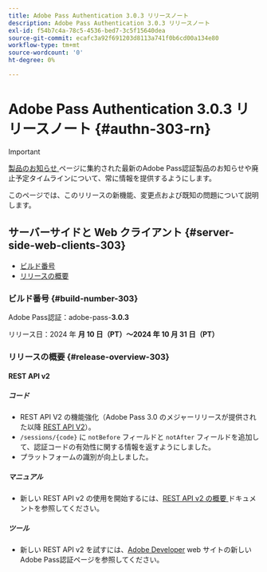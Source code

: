 ```yaml
---
title: Adobe Pass Authentication 3.0.3 リリースノート
description: Adobe Pass Authentication 3.0.3 リリースノート
exl-id: f54b7c4a-78c5-4536-bed7-3c5f15640dea
source-git-commit: ecafc3a92f691203d8113a741f0b6cd00a134e80
workflow-type: tm+mt
source-wordcount: '0'
ht-degree: 0%

---
```


# Adobe Pass Authentication 3.0.3 リリースノート {#authn-303-rn}

>[!IMPORTANT]
>
> [ 製品のお知らせ ](/help/authentication/product-announcements.md) ページに集約された最新のAdobe Pass認証製品のお知らせや廃止予定タイムラインについて、常に情報を提供するようにします。

このページでは、このリリースの新機能、変更点および既知の問題について説明します。

## サーバーサイドと Web クライアント {#server-side-web-clients-303}

* [ビルド番号](#build-number-303)
* [リリースの概要](#release-overview-303)

### ビルド番号 {#build-number-303}

Adobe Pass認証：adobe-pass-**3.0.3**

リリース日：2024 年 **月 10 日（PT）～2024 年 10 月 31 日（PT）**

### リリースの概要 {#release-overview-303}

#### REST API v2

##### コード

* REST API V2 の機能強化（Adobe Pass 3.0 のメジャーリリースが提供された以降 [REST API V2](../integration-guide-programmers/rest-apis/rest-api-v2/apis/rest-api-v2-apis-overview.md)）。
* `/sessions/{code}` に `notBefore` フィールドと `notAfter` フィールドを追加して、認証コードの有効性に関する情報を返すようにしました。
* プラットフォームの識別が向上しました。

##### マニュアル

* 新しい REST API v2 の使用を開始するには、[REST API v2 の概要 ](../integration-guide-programmers/rest-apis/rest-api-v2/rest-api-v2-overview.md) ドキュメントを参照してください。

##### ツール

* 新しい REST API v2 を試すには、[Adobe Developer](https://developer.adobe.com/adobe-pass) web サイトの新しいAdobe Pass認証ページを参照してください。
